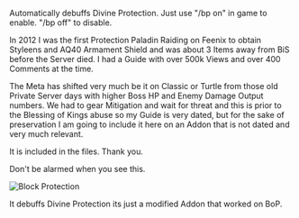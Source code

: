Automatically debuffs Divine Protection. Just use "/bp on" in game to enable. "/bp off" to disable.

In 2012 I was the first Protection Paladin Raiding on Feenix to obtain Styleens and AQ40 Armament Shield and was about 3 Items away from BiS before the Server died. 
I had a Guide with over 500k Views and over 400 Comments at the time. 

The Meta has shifted very much be it on Classic or Turtle from those old Private Server days with higher Boss HP and Enemy Damage Output numbers. We had to gear Mitigation and wait for threat and this is prior to the Blessing of Kings abuse so my Guide is very dated, but for the sake of preservation I am going to include it here on an Addon that is not dated and very much relevant.

It is included in the files. Thank you.


Don't be alarmed when you see this.

![Block Protection](https://github.com/user-attachments/assets/fb37dd03-04b5-4bfd-bc16-ca6e29f6fd0a)

It debuffs Divine Protection its just a modified Addon that worked on BoP.
